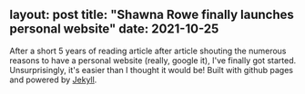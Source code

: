 layout: post
title: "Shawna Rowe finally launches personal website"
date: 2021-10-25
---

After a short 5 years of reading article after article shouting the numerous reasons to have a personal website (really, google it), I've finally got started. Unsurprisingly, it's easier than I thought it would be! Built with github pages and powered by [Jekyll](http://jekyllrb.com). 
